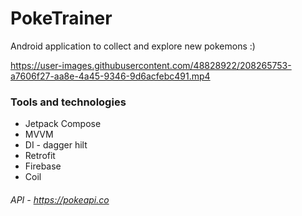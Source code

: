 # PokeTrainer
Android application to collect and explore new pokemons :)

https://user-images.githubusercontent.com/48828922/208265753-a7606f27-aa8e-4a45-9346-9d6acfebc491.mp4

### Tools and technologies
* Jetpack Compose
* MVVM
* DI - dagger hilt
* Retrofit
* Firebase
* Coil

###### API - https://pokeapi.co
